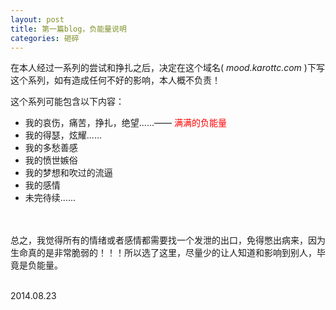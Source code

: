 ```yaml
---
layout: post
title: 第一篇blog，负能量说明
categories: 砸碎
---
```


在本人经过一系列的尝试和挣扎之后，决定在这个域名( *mood.karottc.com* )下写这个系列，如有造成任何不好的影响，本人概不负责！

这个系列可能包含以下内容：

* 我的哀伤，痛苦，挣扎，绝望......—— <font color="red">满满的负能量</font>
* 我的得瑟，炫耀......
* 我的多愁善感
* 我的愤世嫉俗
* 我的梦想和吹过的流逼
* 我的感情
* 未完待续......

<br /><br />
总之，我觉得所有的情绪或者感情都需要找一个发泄的出口，免得憋出病来，因为生命真的是非常脆弱的！！！所以选了这里，尽量少的让人知道和影响到别人，毕竟是负能量。

<br />
2014.08.23